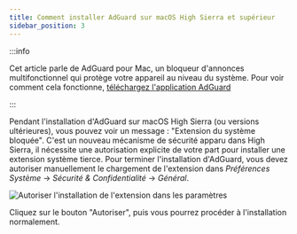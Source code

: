 ```yaml
---
title: Comment installer AdGuard sur macOS High Sierra et supérieur
sidebar_position: 3
---
```


:::info

Cet article parle de AdGuard pour Mac, un bloqueur d'annonces multifonctionnel qui protège votre appareil au niveau du système. Pour voir comment cela fonctionne, [téléchargez l'application AdGuard](https://agrd.io/download-kb-adblock)

:::

Pendant l'installation d'AdGuard sur macOS High Sierra (ou versions ultérieures), vous pouvez voir un message : "Extension du système bloquée". C'est un nouveau mécanisme de sécurité apparu dans High Sierra, il nécessite une autorisation explicite de votre part pour installer une extension système tierce. Pour terminer l'installation d'AdGuard, vous devez autoriser manuellement le chargement de l'extension dans *Préférences Système* → *Sécurité & Confidentialité* → *Général*.

![Autoriser l'installation de l'extension dans les paramètres](https://cdn.adtidy.org/public/Adguard/kb/PicturesEN/highsierra.png)

Cliquez sur le bouton "Autoriser", puis vous pourrez procéder à l'installation normalement.
